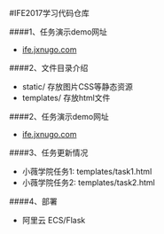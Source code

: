 #IFE2017学习代码仓库

####1、任务演示demo网址
* [ife.jxnugo.com
](ife.jxnugo.com)

####2、文件目录介绍
* static/ 存放图片CSS等静态资源
* templates/ 存放html文件

####2、任务演示demo网址
* [ife.jxnugo.com
](ife.jxnugo.com)

####3、任务更新情况
* 小薇学院任务1: templates/task1.html
* 小薇学院任务2: templates/task2.html

####4、部署
* 阿里云 ECS/Flask